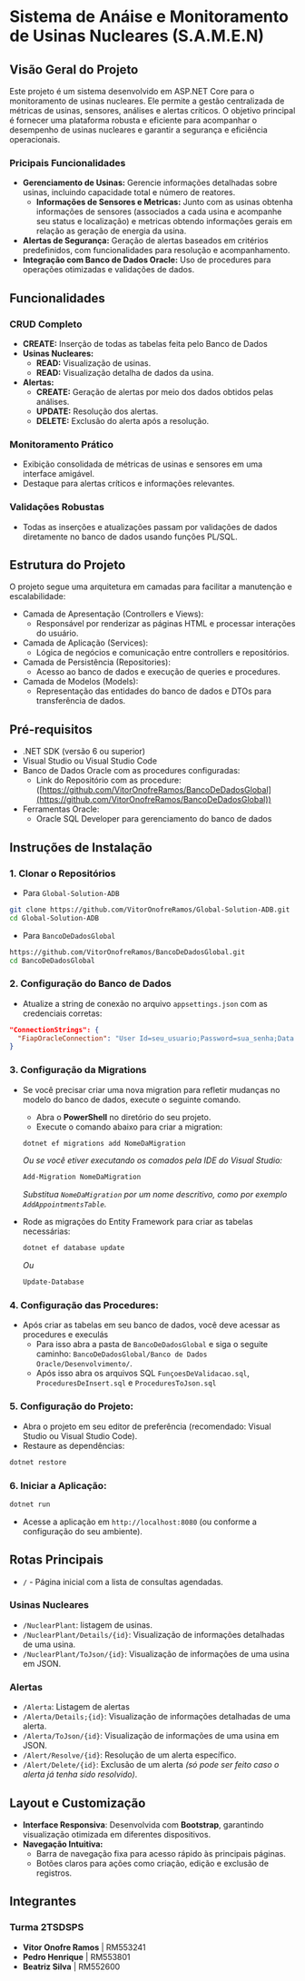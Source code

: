 # Sistema de Anáise e Monitoramento de Usinas Nucleares (S.A.M.E.N)

## Visão Geral do Projeto
Este projeto é um sistema desenvolvido em ASP.NET Core para o monitoramento de usinas nucleares. 
Ele permite a gestão centralizada de métricas de usinas, sensores, análises e alertas críticos. 
O objetivo principal é fornecer uma plataforma robusta e eficiente para acompanhar o desempenho de 
usinas nucleares e garantir a segurança e eficiência operacionais.

### Pricipais Funcionalidades
- **Gerenciamento de Usinas:** Gerencie informações detalhadas sobre usinas, incluindo capacidade total e número de reatores.
  - **Informações de Sensores e Metricas:** Junto com as usinas obtenha informações de sensores (associados a cada usina e acompanhe seu status e localização) e metricas obtendo informações gerais em relação as geração de energia da usina.
- **Alertas de Segurança:** Geração de alertas baseados em critérios predefinidos, com funcionalidades para resolução e acompanhamento.
- **Integração com Banco de Dados Oracle:** Uso de procedures para operações otimizadas e validações de dados.

## Funcionalidades
### CRUD Completo
- **CREATE:** Inserção de todas as tabelas feita pelo Banco de Dados
- **Usinas Nucleares:**
  - **READ:** Visualização de usinas.
  - **READ:** Visualização detalha de dados da usina.
- **Alertas:**
  - **CREATE:** Geração de alertas por meio dos dados obtidos pelas análises.
  - **UPDATE:** Resolução dos alertas.
  - **DELETE:** Exclusão do alerta após a resolução.

### Monitoramento Prático
- Exibição consolidada de métricas de usinas e sensores em uma interface amigável.
- Destaque para alertas críticos e informações relevantes.

### Validações Robustas
- Todas as inserções e atualizações passam por validações de dados diretamente no banco de dados usando funções PL/SQL.

## Estrutura do Projeto
O projeto segue uma arquitetura em camadas para facilitar a manutenção e escalabilidade:

- Camada de Apresentação (Controllers e Views):
  - Responsável por renderizar as páginas HTML e processar interações do usuário.
- Camada de Aplicação (Services):
  - Lógica de negócios e comunicação entre controllers e repositórios.
- Camada de Persistência (Repositories):
  - Acesso ao banco de dados e execução de queries e procedures.
- Camada de Modelos (Models):
  - Representação das entidades do banco de dados e DTOs para transferência de dados.

## Pré-requisitos
- .NET SDK (versão 6 ou superior)
- Visual Studio ou Visual Studio Code
- Banco de Dados Oracle com as procedures configuradas:
  - Link do Repositório com as procedure: ([https://github.com/VitorOnofreRamos/BancoDeDadosGlobal](https://github.com/VitorOnofreRamos/BancoDeDadosGlobal))
- Ferramentas Oracle:
  - Oracle SQL Developer para gerenciamento do banco de dados

## Instruções de Instalação
### 1. Clonar o Repositórios
- Para `Global-Solution-ADB`
```bash
git clone https://github.com/VitorOnofreRamos/Global-Solution-ADB.git
cd Global-Solution-ADB
```
- Para `BancoDeDadosGlobal`
```bash
https://github.com/VitorOnofreRamos/BancoDeDadosGlobal.git
cd BancoDeDadosGlobal
```
### 2. Configuração do Banco de Dados
- Atualize a string de conexão no arquivo `appsettings.json` com as credenciais corretas:
```json
"ConnectionStrings": {
  "FiapOracleConnection": "User Id=seu_usuario;Password=sua_senha;Data Source=seu_servidor"
}
```
### 3. Configuração da Migrations
- Se você precisar criar uma nova migration para refletir mudanças no modelo do banco de dados, execute o seguinte comando.
  - Abra o **PowerShell** no diretório do seu projeto.
  - Execute o comando abaixo para criar a migration:
       
  ```bash
  dotnet ef migrations add NomeDaMigration
  ```
  *Ou se você etiver executando os comados pela IDE do Visual Studio:*
  ```bash
  Add-Migration NomeDaMigration
  ```
  *Substitua `NomeDaMigration` por um nome descritivo, como por exemplo `AddAppointmentsTable`.*
     
- Rode as migrações do Entity Framework para criar as tabelas necessárias:
  ```bash
  dotnet ef database update
  ```
  *Ou*
  ```bash
  Update-Database
  ```

### 4. Configuração das Procedures:
- Após criar as tabelas em seu banco de dados, você deve acessar as procedures e execulás
  - Para isso abra a pasta de `BancoDeDadosGlobal` e siga o seguite caminho: `BancoDeDadosGlobal/Banco de Dados Oracle/Desenvolvimento/`.
  - Após isso abra os arquivos SQL `FunçoesDeValidacao.sql`, `ProceduresDeInsert.sql` e `ProceduresToJson.sql`

### 5. Configuração do Projeto:
- Abra o projeto em seu editor de preferência (recomendado: Visual Studio ou Visual Studio Code).
- Restaure as dependências:
```bash
dotnet restore
```

### 6. Iniciar a Aplicação:
```bash
dotnet run
```
- Acesse a aplicação em `http://localhost:8080` (ou conforme a configuração do seu ambiente).

## Rotas Principais
- `/` - Página inicial com a lista de consultas agendadas.
### Usinas Nucleares
- `/NuclearPlant`: listagem de usinas.
- `/NuclearPlant/Details/{id}`: Visualização de informações detalhadas de uma usina.
- `/NuclearPlant/ToJson/{id}`: Visualização de informações de uma usina em JSON.

### Alertas
- `/Alerta`: Listagem de alertas
- `/Alerta/Details;{id}`: Visualização de informações detalhadas de uma alerta.
- `/Alerta/ToJson/{id}`: Visualização de informações de uma usina em JSON.
- `/Alert/Resolve/{id}`: Resolução de um alerta específico.
- `/Alert/Delete/{id}`: Exclusão de um alerta *(só pode ser feito caso o alerta já tenha sido resolvido)*.

## Layout e Customização
- **Interface Responsiva**: Desenvolvida com **Bootstrap**, garantindo visualização otimizada em diferentes dispositivos.
- **Navegação Intuitiva:**
  - Barra de navegação fixa para acesso rápido às principais páginas.
  - Botões claros para ações como criação, edição e exclusão de registros.
 
## Integrantes
### Turma 2TSDSPS
- **Vitor Onofre Ramos** | RM553241
- **Pedro Henrique** | RM553801
- **Beatriz Silva** | RM552600
